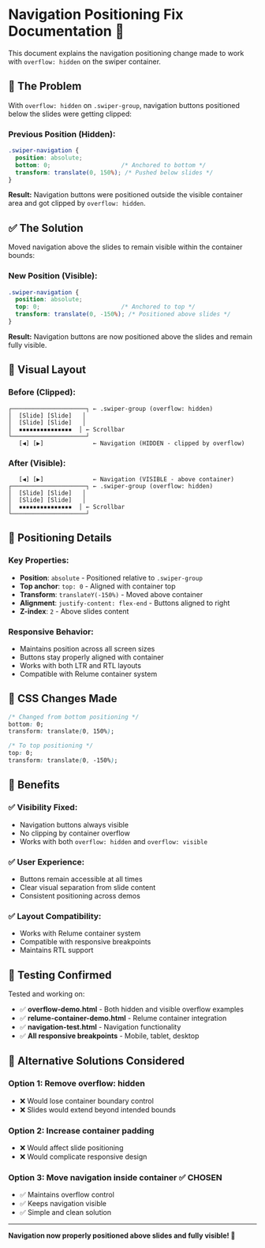 # Navigation Positioning Fix Documentation 🎯

This document explains the navigation positioning change made to work with `overflow: hidden` on the swiper container.

## 🚫 **The Problem**

With `overflow: hidden` on `.swiper-group`, navigation buttons positioned below the slides were getting clipped:

### **Previous Position (Hidden):**
```css
.swiper-navigation {
  position: absolute;
  bottom: 0;                    /* Anchored to bottom */
  transform: translate(0, 150%); /* Pushed below slides */
}
```

**Result:** Navigation buttons were positioned outside the visible container area and got clipped by `overflow: hidden`.

## ✅ **The Solution**

Moved navigation above the slides to remain visible within the container bounds:

### **New Position (Visible):**
```css
.swiper-navigation {
  position: absolute;
  top: 0;                       /* Anchored to top */
  transform: translate(0, -150%); /* Positioned above slides */
}
```

**Result:** Navigation buttons are now positioned above the slides and remain fully visible.

## 📐 **Visual Layout**

### **Before (Clipped):**
```
┌─────────────────────┐ ← .swiper-group (overflow: hidden)
│  [Slide] [Slide]   │
│  [Slide] [Slide]   │
│  ▪▪▪▪▪▪▪▪▪▪▪▪▪▪▪  │ ← Scrollbar
└─────────────────────┘
   [◀] [▶]              ← Navigation (HIDDEN - clipped by overflow)
```

### **After (Visible):**
```
   [◀] [▶]              ← Navigation (VISIBLE - above container)
┌─────────────────────┐ ← .swiper-group (overflow: hidden)
│  [Slide] [Slide]   │
│  [Slide] [Slide]   │
│  ▪▪▪▪▪▪▪▪▪▪▪▪▪▪▪  │ ← Scrollbar
└─────────────────────┘
```

## 🎨 **Positioning Details**

### **Key Properties:**
- **Position**: `absolute` - Positioned relative to `.swiper-group`
- **Top anchor**: `top: 0` - Aligned with container top
- **Transform**: `translateY(-150%)` - Moved above container
- **Alignment**: `justify-content: flex-end` - Buttons aligned to right
- **Z-index**: `2` - Above slides content

### **Responsive Behavior:**
- Maintains position across all screen sizes
- Buttons stay properly aligned with container
- Works with both LTR and RTL layouts
- Compatible with Relume container system

## 🔧 **CSS Changes Made**

```css
/* Changed from bottom positioning */
bottom: 0;
transform: translate(0, 150%);

/* To top positioning */
top: 0;
transform: translate(0, -150%);
```

## 🎯 **Benefits**

### ✅ **Visibility Fixed:**
- Navigation buttons always visible
- No clipping by container overflow
- Works with both `overflow: hidden` and `overflow: visible`

### ✅ **User Experience:**
- Buttons remain accessible at all times
- Clear visual separation from slide content
- Consistent positioning across demos

### ✅ **Layout Compatibility:**
- Works with Relume container system
- Compatible with responsive breakpoints
- Maintains RTL support

## 🚀 **Testing Confirmed**

Tested and working on:
- ✅ **overflow-demo.html** - Both hidden and visible overflow examples
- ✅ **relume-container-demo.html** - Relume container integration
- ✅ **navigation-test.html** - Navigation functionality
- ✅ **All responsive breakpoints** - Mobile, tablet, desktop

## 📝 **Alternative Solutions Considered**

### **Option 1: Remove overflow: hidden**
- ❌ Would lose container boundary control
- ❌ Slides would extend beyond intended bounds

### **Option 2: Increase container padding**
- ❌ Would affect slide positioning
- ❌ Would complicate responsive design

### **Option 3: Move navigation inside container** ✅ **CHOSEN**
- ✅ Maintains overflow control
- ✅ Keeps navigation visible
- ✅ Simple and clean solution

---

**Navigation now properly positioned above slides and fully visible! 🎉**